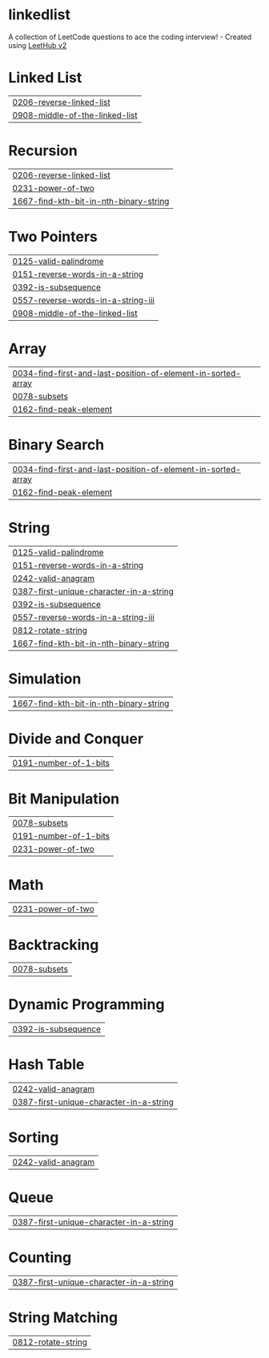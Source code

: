 # linkedlist
A collection of LeetCode questions to ace the coding interview! - Created using [LeetHub v2](https://github.com/arunbhardwaj/LeetHub-2.0)


# Linked List
|  |
| ------- |
| [0206-reverse-linked-list](https://github.com/ArunEshwerN/linkedlist/tree/master/0206-reverse-linked-list) |
| [0908-middle-of-the-linked-list](https://github.com/ArunEshwerN/linkedlist/tree/master/0908-middle-of-the-linked-list) |
# Recursion
|  |
| ------- |
| [0206-reverse-linked-list](https://github.com/ArunEshwerN/linkedlist/tree/master/0206-reverse-linked-list) |
| [0231-power-of-two](https://github.com/ArunEshwerN/linkedlist/tree/master/0231-power-of-two) |
| [1667-find-kth-bit-in-nth-binary-string](https://github.com/ArunEshwerN/linkedlist/tree/master/1667-find-kth-bit-in-nth-binary-string) |
# Two Pointers
|  |
| ------- |
| [0125-valid-palindrome](https://github.com/ArunEshwerN/linkedlist/tree/master/0125-valid-palindrome) |
| [0151-reverse-words-in-a-string](https://github.com/ArunEshwerN/linkedlist/tree/master/0151-reverse-words-in-a-string) |
| [0392-is-subsequence](https://github.com/ArunEshwerN/linkedlist/tree/master/0392-is-subsequence) |
| [0557-reverse-words-in-a-string-iii](https://github.com/ArunEshwerN/linkedlist/tree/master/0557-reverse-words-in-a-string-iii) |
| [0908-middle-of-the-linked-list](https://github.com/ArunEshwerN/linkedlist/tree/master/0908-middle-of-the-linked-list) |
# Array
|  |
| ------- |
| [0034-find-first-and-last-position-of-element-in-sorted-array](https://github.com/ArunEshwerN/linkedlist/tree/master/0034-find-first-and-last-position-of-element-in-sorted-array) |
| [0078-subsets](https://github.com/ArunEshwerN/linkedlist/tree/master/0078-subsets) |
| [0162-find-peak-element](https://github.com/ArunEshwerN/linkedlist/tree/master/0162-find-peak-element) |
# Binary Search
|  |
| ------- |
| [0034-find-first-and-last-position-of-element-in-sorted-array](https://github.com/ArunEshwerN/linkedlist/tree/master/0034-find-first-and-last-position-of-element-in-sorted-array) |
| [0162-find-peak-element](https://github.com/ArunEshwerN/linkedlist/tree/master/0162-find-peak-element) |
# String
|  |
| ------- |
| [0125-valid-palindrome](https://github.com/ArunEshwerN/linkedlist/tree/master/0125-valid-palindrome) |
| [0151-reverse-words-in-a-string](https://github.com/ArunEshwerN/linkedlist/tree/master/0151-reverse-words-in-a-string) |
| [0242-valid-anagram](https://github.com/ArunEshwerN/linkedlist/tree/master/0242-valid-anagram) |
| [0387-first-unique-character-in-a-string](https://github.com/ArunEshwerN/linkedlist/tree/master/0387-first-unique-character-in-a-string) |
| [0392-is-subsequence](https://github.com/ArunEshwerN/linkedlist/tree/master/0392-is-subsequence) |
| [0557-reverse-words-in-a-string-iii](https://github.com/ArunEshwerN/linkedlist/tree/master/0557-reverse-words-in-a-string-iii) |
| [0812-rotate-string](https://github.com/ArunEshwerN/linkedlist/tree/master/0812-rotate-string) |
| [1667-find-kth-bit-in-nth-binary-string](https://github.com/ArunEshwerN/linkedlist/tree/master/1667-find-kth-bit-in-nth-binary-string) |
# Simulation
|  |
| ------- |
| [1667-find-kth-bit-in-nth-binary-string](https://github.com/ArunEshwerN/linkedlist/tree/master/1667-find-kth-bit-in-nth-binary-string) |
# Divide and Conquer
|  |
| ------- |
| [0191-number-of-1-bits](https://github.com/ArunEshwerN/linkedlist/tree/master/0191-number-of-1-bits) |
# Bit Manipulation
|  |
| ------- |
| [0078-subsets](https://github.com/ArunEshwerN/linkedlist/tree/master/0078-subsets) |
| [0191-number-of-1-bits](https://github.com/ArunEshwerN/linkedlist/tree/master/0191-number-of-1-bits) |
| [0231-power-of-two](https://github.com/ArunEshwerN/linkedlist/tree/master/0231-power-of-two) |
# Math
|  |
| ------- |
| [0231-power-of-two](https://github.com/ArunEshwerN/linkedlist/tree/master/0231-power-of-two) |
# Backtracking
|  |
| ------- |
| [0078-subsets](https://github.com/ArunEshwerN/linkedlist/tree/master/0078-subsets) |
# Dynamic Programming
|  |
| ------- |
| [0392-is-subsequence](https://github.com/ArunEshwerN/linkedlist/tree/master/0392-is-subsequence) |
# Hash Table
|  |
| ------- |
| [0242-valid-anagram](https://github.com/ArunEshwerN/linkedlist/tree/master/0242-valid-anagram) |
| [0387-first-unique-character-in-a-string](https://github.com/ArunEshwerN/linkedlist/tree/master/0387-first-unique-character-in-a-string) |
# Sorting
|  |
| ------- |
| [0242-valid-anagram](https://github.com/ArunEshwerN/linkedlist/tree/master/0242-valid-anagram) |
# Queue
|  |
| ------- |
| [0387-first-unique-character-in-a-string](https://github.com/ArunEshwerN/linkedlist/tree/master/0387-first-unique-character-in-a-string) |
# Counting
|  |
| ------- |
| [0387-first-unique-character-in-a-string](https://github.com/ArunEshwerN/linkedlist/tree/master/0387-first-unique-character-in-a-string) |
# String Matching
|  |
| ------- |
| [0812-rotate-string](https://github.com/ArunEshwerN/linkedlist/tree/master/0812-rotate-string) |
